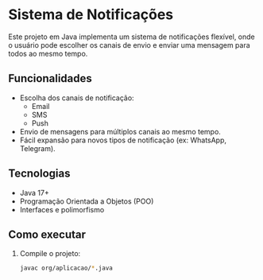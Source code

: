 # Sistema de Notificações

Este projeto em Java implementa um sistema de notificações flexível, onde o usuário pode escolher os canais de envio e enviar uma mensagem para todos ao mesmo tempo.

##  Funcionalidades
- Escolha dos canais de notificação:
  - Email
  - SMS
  - Push
- Envio de mensagens para múltiplos canais ao mesmo tempo.
- Fácil expansão para novos tipos de notificação (ex: WhatsApp, Telegram).

## Tecnologias
- Java 17+
- Programação Orientada a Objetos (POO)
- Interfaces e polimorfismo

## Como executar
1. Compile o projeto:
   ```bash
   javac org/aplicacao/*.java

